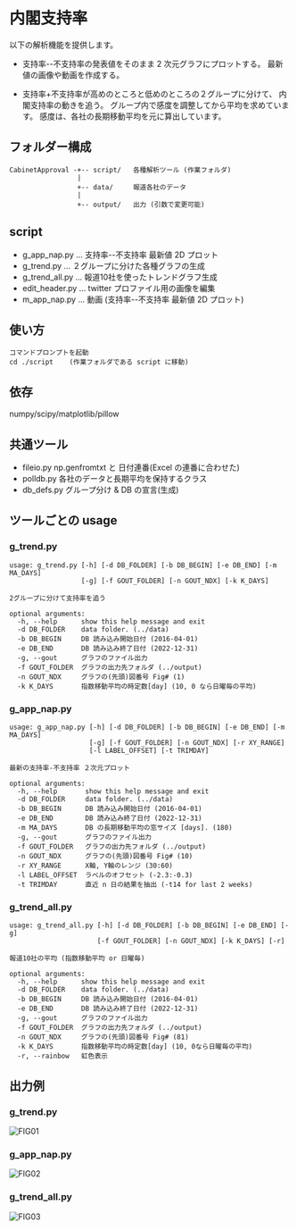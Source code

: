 # 内閣支持率
以下の解析機能を提供します。

* 支持率--不支持率の発表値をそのまま 2 次元グラフにプロットする。
  最新値の画像や動画を作成する。

* 支持率+不支持率が高めのところと低めのところの２グループに分けて、
  内閣支持率の動きを追う。
  グループ内で感度を調整してから平均を求めています。
  感度は、各社の長期移動平均を元に算出しています。

## フォルダー構成

    CabinetApproval -+-- script/   各種解析ツール (作業フォルダ)
                     |
                     +-- data/     報道各社のデータ
                     |
                     +-- output/   出力 (引数で変更可能)

## script
* g_app_nap.py ... 支持率--不支持率 最新値 2D プロット
* g_trend.py ... ２グループに分けた各種グラフの生成
* g_trend_all.py ... 報道10社を使ったトレンドグラフ生成
* edit_header.py ... twitter プロファイル用の画像を編集
* m_app_nap.py ... 動画 (支持率--不支持率 最新値 2D プロット)

## 使い方

    コマンドプロンプトを起動
    cd ./script    (作業フォルダである script に移動)
  
## 依存
numpy/scipy/matplotlib/pillow

## 共通ツール
* fileio.py    np.genfromtxt と 日付連番(Excel の連番に合わせた)
* polldb.py    各社のデータと長期平均を保持するクラス
* db_defs.py   グループ分け & DB の宣言(生成)

## ツールごとの usage

### g_trend.py
```
usage: g_trend.py [-h] [-d DB_FOLDER] [-b DB_BEGIN] [-e DB_END] [-m MA_DAYS]
                  [-g] [-f GOUT_FOLDER] [-n GOUT_NDX] [-k K_DAYS]

2グループに分けて支持率を追う

optional arguments:
  -h, --help      show this help message and exit
  -d DB_FOLDER    data folder. (../data)
  -b DB_BEGIN     DB 読み込み開始日付 (2016-04-01)
  -e DB_END       DB 読み込み終了日付 (2022-12-31)
  -g, --gout      グラフのファイル出力
  -f GOUT_FOLDER  グラフの出力先フォルダ (../output)
  -n GOUT_NDX     グラフの(先頭)図番号 Fig# (1)
  -k K_DAYS       指数移動平均の時定数[day] (10, 0 なら日曜毎の平均)
```

### g_app_nap.py

```
usage: g_app_nap.py [-h] [-d DB_FOLDER] [-b DB_BEGIN] [-e DB_END] [-m MA_DAYS]
                    [-g] [-f GOUT_FOLDER] [-n GOUT_NDX] [-r XY_RANGE]
                    [-l LABEL_OFFSET] [-t TRIMDAY]

最新の支持率-不支持率 ２次元プロット

optional arguments:
  -h, --help       show this help message and exit
  -d DB_FOLDER     data folder. (../data)
  -b DB_BEGIN      DB 読み込み開始日付 (2016-04-01)
  -e DB_END        DB 読み込み終了日付 (2022-12-31)
  -m MA_DAYS       DB の長期移動平均の窓サイズ [days]. (180)
  -g, --gout       グラフのファイル出力
  -f GOUT_FOLDER   グラフの出力先フォルダ (../output)
  -n GOUT_NDX      グラフの(先頭)図番号 Fig# (10)
  -r XY_RANGE      X軸, Y軸のレンジ (30:60)
  -l LABEL_OFFSET  ラベルのオフセット (-2.3:-0.3)
  -t TRIMDAY       直近 n 日の結果を抽出 (-t14 for last 2 weeks)
```

### g_trend_all.py

```
usage: g_trend_all.py [-h] [-d DB_FOLDER] [-b DB_BEGIN] [-e DB_END] [-g]
                      [-f GOUT_FOLDER] [-n GOUT_NDX] [-k K_DAYS] [-r]

報道10社の平均 (指数移動平均 or 日曜毎)

optional arguments:
  -h, --help      show this help message and exit
  -d DB_FOLDER    data folder. (../data)
  -b DB_BEGIN     DB 読み込み開始日付 (2016-04-01)
  -e DB_END       DB 読み込み終了日付 (2022-12-31)
  -g, --gout      グラフのファイル出力
  -f GOUT_FOLDER  グラフの出力先フォルダ (../output)
  -n GOUT_NDX     グラフの(先頭)図番号 Fig# (81)
  -k K_DAYS       指数移動平均の時定数[day] (10, 0なら日曜毎の平均)
  -r, --rainbow   虹色表示

```


## 出力例

### g_trend.py
![FIG01](https://user-images.githubusercontent.com/52857956/82411218-563b4a00-9aac-11ea-87aa-df53bd487b04.png)

### g_app_nap.py
![FIG02](https://user-images.githubusercontent.com/52857956/75244070-670e5380-580e-11ea-8fd3-28a37c5af16d.png)

### g_trend_all.py
![FIG03](https://user-images.githubusercontent.com/52857956/82411736-4a9c5300-9aad-11ea-984d-b60fb2c84e84.png)
